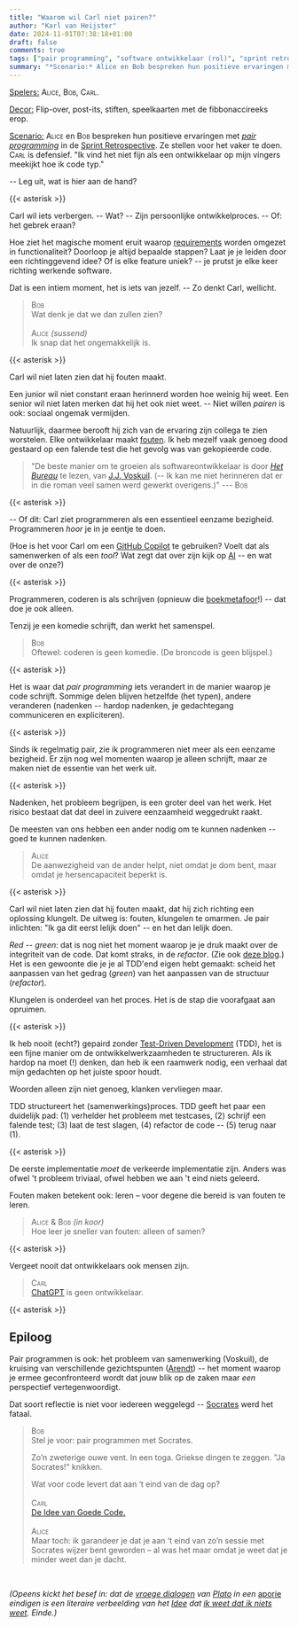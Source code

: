 ```yaml
---
title: "Waarom wil Carl niet pairen?"
author: "Karl van Heijster"
date: 2024-11-01T07:38:18+01:00
draft: false
comments: true
tags: ["pair programming", "software ontwikkelaar (rol)", "sprint retrospective", "test-driven development"]
summary: "*Scenario:* Alice en Bob bespreken hun positieve ervaringen met *pair programming* in de Sprint Retrospective. Ze stellen voor het vaker te doen. Carl is defensief. \"Ik vind het niet fijn als een ontwikkelaar op mijn vingers meekijkt hoe ik code typ.\" -- Wat is hier aan de hand?"
---
```



<span style="text-decoration:underline">Spelers:</span> <span style="font-variant:small-caps;">Alice</span>, <span style="font-variant:small-caps;">Bob</span>, <span style="font-variant:small-caps;">Carl</span>.


<span style="text-decoration:underline">Decor:</span> Flip-over, post-its, stiften, speelkaarten met de fibbonaccireeks erop.


<span style="text-decoration:underline">Scenario:</span> <span style="font-variant:small-caps;">Alice</span> en <span style="font-variant:small-caps;">Bob</span>  bespreken hun positieve ervaringen met [*pair programming*](/tags/pair-programming/ "Blogs met de tag 'pair programming'") in de [Sprint Retrospective](/tags/sprint-retrospective/ "Blogs met de tag 'sprint retrospective'"). Ze stellen voor het vaker te doen. <span style="font-variant:small-caps;">Carl</span> is defensief. "Ik vind het niet fijn als een ontwikkelaar op mijn vingers meekijkt hoe ik code typ." 


-- Leg uit, wat is hier aan de hand?


{{< asterisk >}}


Carl wil iets verbergen. -- Wat? -- Zijn persoonlijke ontwikkelproces. -- Of: het gebrek eraan? 


Hoe ziet het magische moment eruit waarop [requirements](/tags/requirements/ "Blogs met de tag 'requirements'") worden omgezet in functionaliteit? Doorloop je altijd bepaalde stappen? Laat je je leiden door een richtinggevend idee? Of is elke feature uniek? -- je prutst je elke keer richting werkende software.


Dat is een intiem moment, het is iets van jezelf. -- Zo denkt Carl, wellicht.


> <span style="font-variant:small-caps;">Bob</span> 
> <br>
> Wat denk je dat we dan zullen zien?
> <br>
> <br>
> <span style="font-variant:small-caps;">Alice</span> *(sussend)* 
> <br>
> Ik snap dat het ongemakkelijk is.


{{< asterisk >}}


Carl wil niet laten zien dat hij fouten maakt.


Een junior wil niet constant eraan herinnerd worden hoe weinig hij weet. Een senior wil niet laten merken dat hij het ook niet weet. -- Niet willen *pairen* is ook: sociaal ongemak vermijden.


Natuurlijk, daarmee berooft hij zich van de ervaring zijn collega te zien worstelen. Elke ontwikkelaar maakt [fouten](/tags/falen/ "Blogs met de tag 'falen'"). Ik heb mezelf vaak genoeg dood gestaard op een falende test die het gevolg was van gekopieerde code.


> "De beste manier om te groeien als softwareontwikkelaar is door [*Het Bureau*](https://nl.wikipedia.org/wiki/Het_Bureau "'Het Bureau', Wikipedia") te lezen, van [J.J. Voskuil](https://nl.wikipedia.org/wiki/J.J._Voskuil_(schrijver) "'J.J. Voskuil (schrijver)', Wikipedia"). (-- Ik kan me niet herinneren dat er in die roman veel samen werd gewerkt overigens.)" --- <span style="font-variant:small-caps;">Bob</span>


{{< asterisk >}}


-- Of dit: Carl ziet programmeren als een essentieel eenzame bezigheid. Programmeren *hoor* je in je eentje te doen.


(Hoe is het voor Carl om een [GitHub Copilot](https://github.com/features/copilot) te gebruiken? Voelt dat als samenwerken of als een *tool*? Wat zegt dat over zijn kijk op [AI](https://en.wikipedia.org/wiki/Artificial_intelligence "'Artificial intelligence', Wikipedia") -- en wat over de onze?)


{{< asterisk >}}


Programmeren, coderen is als schrijven (opnieuw die [boekmetafoor](/blog/24/10/karl-overdenkt-een-metafoor/ "'Karl overdenkt een metafoor'")!) -- dat doe je ook alleen. 


Tenzij je een komedie schrijft, dan werkt het samenspel.


> <span style="font-variant:small-caps;">Bob</span> 
> <br>
> Oftewel: coderen is geen komedie. (De broncode is geen blijspel.)


{{< asterisk >}}


Het is waar dat *pair programming* iets verandert in de manier waarop je code schrijft. Sommige delen blijven hetzelfde (het typen), andere veranderen (nadenken -- hardop nadenken, je gedachtegang communiceren en expliciteren).


{{< asterisk >}}


Sinds ik regelmatig pair, zie ik programmeren niet meer als een eenzame bezigheid. Er zijn nog wel momenten waarop je alleen schrijft, maar ze maken niet de essentie van het werk uit.


{{< asterisk >}}


Nadenken, het probleem begrijpen, is een groter deel van het werk. Het risico bestaat dat dat deel in zuivere eenzaamheid weggedrukt raakt.


De meesten van ons hebben een ander nodig om te kunnen nadenken -- goed te kunnen nadenken. 


> <span style="font-variant:small-caps;">Alice</span>
> <br>
> De aanwezigheid van de ander helpt, niet omdat je dom bent, maar omdat je hersencapaciteit beperkt is.


{{< asterisk >}}


Carl wil niet laten zien dat hij fouten maakt, dat hij zich richting een oplossing klungelt. De uitweg is: fouten, klungelen te omarmen. Je pair inlichten: "Ik ga dit eerst lelijk doen" -- en het dan lelijk doen.


*Red* -- *green*: dat is nog niet het moment waarop je je druk maakt over de integriteit van de code. Dat komt straks, in de *refactor*. (Zie ook [deze blog](/blog/22/03/agile-en-test-driven-development/ "'Agile en Test-Driven Development'").) Het is een gewoonte die je je al TDD'end eigen hebt gemaakt: scheid het aanpassen van het gedrag (*green*) van het aanpassen van de structuur (*refactor*).


Klungelen is onderdeel van het proces. Het is de stap die voorafgaat aan opruimen.


{{< asterisk >}}


Ik heb nooit (echt?) gepaird zonder [Test-Driven Development](/tags/test-driven-development/ "Blogs met de tag 'test-driven development'") (TDD), het is een fijne manier om de ontwikkelwerkzaamheden te structureren. Als ik hardop na moet (!) denken, dan heb ik een raamwerk nodig, een verhaal dat mijn gedachten op het juiste spoor houdt.


Woorden alleen zijn niet genoeg, klanken vervliegen maar.


TDD structureert het (samenwerkings)proces. TDD geeft het paar een duidelijk pad: (1) verhelder het probleem met testcases, (2) schrijf een falende test; (3) laat de test slagen, (4) refactor de code -- (5) terug naar (1).


{{< asterisk >}}


De eerste implementatie *moet* de verkeerde implementatie zijn. Anders was ofwel 't probleem triviaal, ofwel hebben we aan 't eind niets geleerd.


Fouten maken betekent ook: leren – voor degene die bereid is van fouten te leren.


> <span style="font-variant:small-caps;">Alice</span> & <span style="font-variant:small-caps;">Bob</span> *(in koor)* 
> <br>
> Hoe leer je sneller van fouten: alleen of samen?


{{< asterisk >}}


Vergeet nooit dat ontwikkelaars ook mensen zijn. 

> <span style="font-variant:small-caps;">Carl</span> 
> <br>
> [ChatGPT](https://openai.com/chatgpt/) is geen ontwikkelaar.


{{< asterisk >}}


## Epiloog


Pair programmen is ook: het probleem van samenwerking (Voskuil), de kruising van verschillende gezichtspunten ([Arendt](https://plato.stanford.edu/entries/arendt/ "'Hannah Arendt', Stanford Encyclopedia of Philosophy")) -- het moment waarop je ermee geconfronteerd wordt dat jouw blik op de zaken maar *een* perspectief vertegenwoordigt. 


Dat soort reflectie is niet voor iedereen weggelegd -- [Socrates](https://plato.stanford.edu/entries/socrates/ "'Socrates', Stanford Encyclopedia of Philosophy") werd het fataal.


> <span style="font-variant:small-caps;">Bob</span> 
> <br>
> Stel je voor: pair programmen met Socrates.
>
>
> Zo’n zweterige ouwe vent. In een toga. Griekse dingen te zeggen. "Ja Socrates!" knikken. 
>
> 
> Wat voor code levert dat aan ‘t eind van de dag op?
> <br>
> <br>
> <span style="font-variant:small-caps;">Carl</span>
> <br>
> [De Idee van Goede Code.](/blog/24/10/de-allegorie-van-de-grot/ "'De allegorie van de grot'")
> <br>
> <br>
> <span style="font-variant:small-caps;">Alice</span>
> <br>
> Maar toch: ik garandeer je dat je aan ‘t eind van zo’n sessie met Socrates wijzer bent geworden – al was het maar omdat je weet dat je minder weet dan je dacht. 


<br>


<span class="center">*(Opeens kickt het besef in: dat de [vroege dialogen](https://plato.stanford.edu/entries/plato-ethics-shorter/ "'Plato’s Shorter Ethical Works', Stanford Encyclopedia of Philosophy") van [Plato](https://plato.stanford.edu/entries/plato/ "'Plato', Stanford Encyclopedia of Philosophy") in een* [aporie](https://en.wikipedia.org/wiki/Aporia "'Aporia', Wikipedia") *eindigen is een literaire verbeelding van het [Idee](https://en.wikipedia.org/wiki/Theory_of_forms "'Theory of Forms', Wikipedia") dat [ik weet dat ik niets weet](https://en.wikipedia.org/wiki/I_know_that_I_know_nothing "'I know that I know nothing', Wikipedia"). Einde.)*</span>
